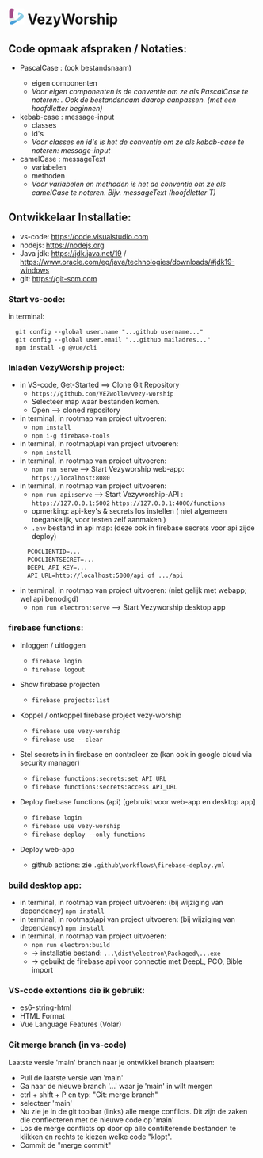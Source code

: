 # ![VezyWorship](/public/icons/favicon-32x32.png) VezyWorship

## Code opmaak afspraken / Notaties:
- PascalCase : <MessageControl /> (ook bestandsnaam)
  - eigen componenten
  - _Voor eigen componenten is de conventie om ze als PascalCase te noteren: <MessageControl />. Ook de bestandsnaam daarop aanpassen. (met een hoofdletter beginnen)_
- kebab-case : message-input
  - classes
  - id's
  - _Voor classes en id's is het de conventie om ze als kebab-case te noteren: message-input_
- camelCase : messageText
  - variabelen
  - methoden
  - _Voor variabelen en methoden is het de conventie om ze als camelCase te noteren. Bijv. messageText (hoofdletter T)_

## Ontwikkelaar Installatie:
- vs-code: https://code.visualstudio.com
- nodejs: https://nodejs.org
- Java jdk: https://jdk.java.net/19 / https://www.oracle.com/eg/java/technologies/downloads/#jdk19-windows
- git: https://git-scm.com

### Start vs-code:
in terminal:
```
  git config --global user.name "...github username..."
  git config --global user.email "...github mailadres..."
  npm install -g @vue/cli
```
### Inladen VezyWorship project:
- in VS-code, Get-Started ==> Clone Git Repository
  - `https://github.com/VEZwolle/vezy-worship`
  - Selecteer map waar bestanden komen.
  - Open --> cloned repository
- in terminal, in rootmap van project uitvoeren:
  - `npm install`
  - `npm i-g firebase-tools`
- in terminal, in rootmap\api van project uitvoeren:
  - `npm install`
- in terminal, in rootmap van project uitvoeren: 
  - `npm run serve`   --> Start Vezyworship web-app: `https://localhost:8080`
- in terminal, in rootmap van project uitvoeren: 
  - `npm run api:serve`   --> Start Vezyworship-API : `https://127.0.0.1:5002` `https://127.0.0.1:4000/functions`
  - opmerking: api-key's & secrets los instellen ( niet algemeen toegankelijk, voor testen zelf aanmaken )
   - `.env` bestand in api map: (deze ook in firebase secrets voor api zijde deploy)
    ```
      PCOCLIENTID=...
      PCOCLIENTSECRET=...
      DEEPL_API_KEY=...
      API_URL=http://localhost:5000/api of .../api
    ```
- in terminal, in rootmap van project uitvoeren: (niet gelijk met webapp; wel api benodigd)
  - `npm run electron:serve`   --> Start Vezyworship desktop app
### firebase functions:
- Inloggen / uitloggen
  - `firebase login` 
  - `firebase logout`
- Show firebase projecten
  - `firebase projects:list`
- Koppel / ontkoppel firebase project vezy-worship
  - `firebase use vezy-worship`
  - `firebase use --clear`

- Stel secrets in in firebase en controleer ze (kan ook in google cloud via security manager)
  - `firebase functions:secrets:set API_URL`
  - `firebase functions:secrets:access API_URL`
- Deploy firebase functions (api) [gebruikt voor web-app en desktop app]
  - `firebase login` 
  - `firebase use vezy-worship`
  - `firebase deploy --only functions`
- Deploy web-app
  - github actions: zie `.github\workflows\firebase-deploy.yml`

### build desktop app:
- in terminal, in rootmap van project uitvoeren: (bij wijziging van dependency)
    `npm install`
- in terminal, in rootmap\api van project uitvoeren: (bij wijziging van dependancy)
    `npm install`
- in terminal, in rootmap van project uitvoeren: 
    - `npm run electron:build`
    - -> installatie bestand: `...\dist\electron\Packaged\...exe`
    - -> gebuikt de firebase api voor connectie met DeepL, PCO, Bible import

### VS-code extentions die ik gebruik:
- es6-string-html
- HTML Format
- Vue Language Features (Volar)

### Git merge branch (in vs-code)
Laatste versie 'main' branch naar je ontwikkel branch plaatsen:
- Pull de laatste versie van 'main'
- Ga naar de nieuwe branch '...' waar je 'main' in wilt mergen
- ctrl + shift + P en typ: "Git: merge branch"
- selecteer 'main'
- Nu zie je in de git toolbar (links) alle merge confilcts. Dit zijn de zaken die conflecteren met de nieuwe code op 'main'
- Los de merge conflicts op door op alle confilterende bestanden te klikken en rechts te kiezen welke code "klopt".
- Commit de "merge commit"
